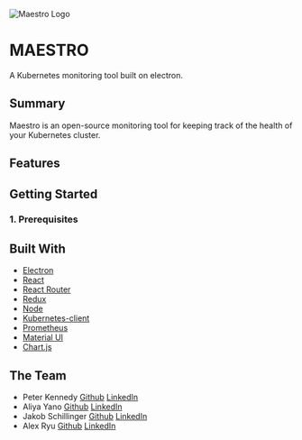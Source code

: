 ![Maestro Logo](.app/assets/logo-cube.png?raw=true)

# MAESTRO

A Kubernetes monitoring tool built on electron.

## Summary

Maestro is an open-source monitoring tool for keeping track of the health of your Kubernetes cluster.

## Features



## Getting Started

### 1. Prerequisites



## Built With

- [Electron](https://www.electronjs.org/)
- [React](https://reactjs.org/)
- [React Router](https://reactrouter.com/)
- [Redux](https://redux.js.org/)
- [Node](https://nodejs.org/)
- [Kubernetes-client](https://github.com/kubernetes-client/)
- [Prometheus](https://prometheus.io/)
- [Material UI](https://mui.com/)
- [Chart.js](https://www.chartjs.org/)

## The Team

- Peter Kennedy [Github]() [LinkedIn]()
- Aliya Yano [Github](https://github.com/ajyano22) [LinkedIn](https://www.linkedin.com/in/aliya-yano-8a2548126/)
- Jakob Schillinger [Github](https://github.com/gandalf77) [LinkedIn]()
- Alex Ryu [Github](https://github.com/RyuBoyCoding) [LinkedIn](www.linkedin.com/in/ryu-alex)
